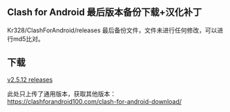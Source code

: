 ## Clash for Android 最后版本备份下载+汉化补丁

Kr328/ClashForAndroid/releases  最后备份文件，文件未进行任何修改，可以进行md5比对。

## 下载

[v2.5.12 releases](https://github.com/clashbk/clash_for_android/releases/tag/2.5.12)

此处只上传了通用版本，获取其他版本：https://clashforandroid100.com/clash-for-android-download/
